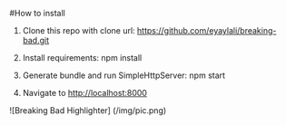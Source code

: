 #How to install

1. Clone this repo with clone url: https://github.com/eyaylali/breaking-bad.git

2. Install requirements: npm install

3. Generate bundle and run SimpleHttpServer: npm start

4. Navigate to [http://localhost:8000](http://localhost:8000)


![Breaking Bad Highlighter]
(/img/pic.png)